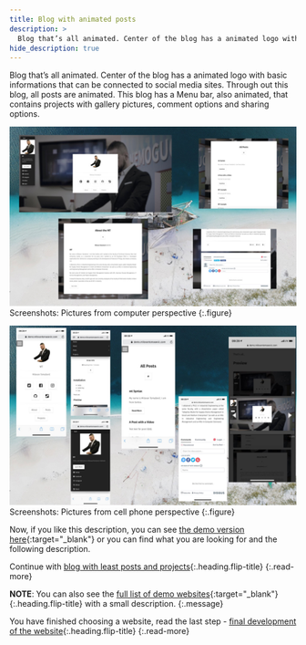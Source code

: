```yaml
---
title: Blog with animated posts
description: >
  Blog that’s all animated. Center of the blog has a animated logo with basic informations that can be connected... by Milovan Tomašević
hide_description: true
---
```


Blog that’s all animated. Center of the blog has a animated logo with basic informations that can be connected to social media sites. Through out this blog, all posts are animated. This blog has a Menu bar, also animated, that contains projects with gallery pictures, comment options and sharing options.

![](/assets/img/sites/demo4/screenshot-from-mac.jpg)
Screenshots: Pictures from computer perspective
{:.figure}

![](/assets/img/sites/demo4/screenshot-from-iphone.jpg)
Screenshots: Pictures from cell phone perspective
{:.figure}


Now, if you like this description, you can see [the demo version here][demo4]{:target="_blank"} or you can find what you are looking for and the following description.


Continue with [blog with least posts and projects]{:.heading.flip-title}
{:.read-more}

**NOTE**: You can also see the [full list of demo websites]{:target="_blank"}{:.heading.flip-title} with a small description.
{:.message}


You have finished choosing a website, read the last step - [final development of the website]{:.heading.flip-title}
{:.read-more}

[demo4]: https://www.demo.milovantomasevic.com/demo4
[blog with least posts and projects]: blog-with-least-posts-and-projects.md
[full list of demo websites]: https://www.demo.milovantomasevic.com/
[final development of the website]: ../final-development-of-the-website.md